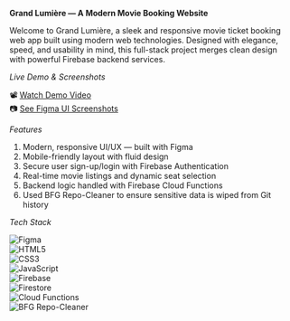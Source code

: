 **Grand Lumière — A Modern Movie Booking Website**

Welcome to Grand Lumière, a sleek and responsive movie ticket booking web app built using modern web technologies. Designed with elegance, speed, and usability in mind, this full-stack project merges clean design with powerful Firebase backend services.



*Live Demo & Screenshots*

📽️ [Watch Demo Video](#)  
📷 [See Figma UI Screenshots](#)




*Features*

01. Modern, responsive UI/UX — built with Figma
02. Mobile-friendly layout with fluid design
03. Secure user sign-up/login with Firebase Authentication
04. Real-time movie listings and dynamic seat selection  
05. Backend logic handled with Firebase Cloud Functions  
06. Used BFG Repo-Cleaner to ensure sensitive data is wiped from Git history  




 *Tech Stack*

![Figma](https://img.shields.io/badge/Figma-Design-ff4088?logo=figma&logoColor=white)  
![HTML5](https://img.shields.io/badge/HTML5-Markup-e34c26?logo=html5&logoColor=white)  
![CSS3](https://img.shields.io/badge/CSS3-Styling-1572B6?logo=css3&logoColor=white)  
![JavaScript](https://img.shields.io/badge/JavaScript-Logic-F7DF1E?logo=javascript&logoColor=black)  
![Firebase](https://img.shields.io/badge/Firebase-Backend-ffca28?logo=firebase&logoColor=black)  
![Firestore](https://img.shields.io/badge/Cloud%20Firestore-Realtime%20DB-ffa000?logo=firebase)  
![Cloud Functions](https://img.shields.io/badge/Cloud%20Functions-Serverless-4285f4?logo=googlecloud&logoColor=white)  
![BFG Repo-Cleaner](https://img.shields.io/badge/BFG--Repo--Cleaner-Security-green?logo=git)  
